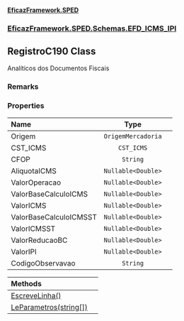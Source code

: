 #### [EficazFramework.SPED](EficazFrameworkSPED.md 'EficazFramework SPED')
### [EficazFramework.SPED.Schemas.EFD_ICMS_IPI](EficazFramework.SPED.Schemas.EFD_ICMS_IPI.md 'EficazFramework.SPED.Schemas.EFD_ICMS_IPI')

## RegistroC190 Class

Analíticos dos Documentos Fiscais

### Remarks
### Properties

| Name | Type | |
| :--- | :---: | :--- |
| Origem | `OrigemMercadoria` |  |
| CST_ICMS | `CST_ICMS` |  |
| CFOP | `String` |  |
| AliquotaICMS | `Nullable<Double>` |  |
| ValorOperacao | `Nullable<Double>` |  |
| ValorBaseCalculoICMS | `Nullable<Double>` |  |
| ValorICMS | `Nullable<Double>` |  |
| ValorBaseCalculoICMSST | `Nullable<Double>` |  |
| ValorICMSST | `Nullable<Double>` |  |
| ValorReducaoBC | `Nullable<Double>` |  |
| ValorIPI | `Nullable<Double>` |  |
| CodigoObservavao | `String` |  |

| Methods | |
| :--- | :--- |
| [EscreveLinha()](EficazFramework.SPED.Schemas.EFD_ICMS_IPI/RegistroC190/EscreveLinha().md 'EficazFramework.SPED.Schemas.EFD_ICMS_IPI.RegistroC190.EscreveLinha()') | |
| [LeParametros(string[])](EficazFramework.SPED.Schemas.EFD_ICMS_IPI/RegistroC190/LeParametros(string[]).md 'EficazFramework.SPED.Schemas.EFD_ICMS_IPI.RegistroC190.LeParametros(string[])') | |
